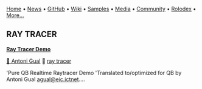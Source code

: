 [Home](https://qb64.com) • [News](/news.md) • [GitHub](/github.md) • [Wiki](/wiki.md) • [Samples](/samples.md) • [Media](/media.md) • [Community](/community.md) • [Rolodex](/rolodex.md) • [More...](/more.md)

## RAY TRACER

**[Ray Tracer Demo](ray-tracer-demo/index.md)**

[🐝 Antoni Gual](antoni-gual.md) 🔗 [ray tracer](ray-tracer.md)

'Pure QB Realtime Raytracer Demo 'Translated to/optimized for QB by Antoni Gual agual@eic.ictnet....
